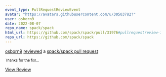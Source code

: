 ```yaml
---
event_type: PullRequestReviewEvent
avatar: "https://avatars.githubusercontent.com/u/30503782?"
user: osborn9
date: 2022-08-07
repo_name: spack/spack
html_url: https://github.com/spack/spack/pull/31976#pullrequestreview-1064471855
repo_url: https://github.com/spack/spack
---
```


<a href='https://github.com/osborn9' target='_blank'>osborn9</a> <a href='https://github.com/spack/spack/pull/31976#pullrequestreview-1064471855' target='_blank'>reviewed</a> a <a href='https://github.com/spack/spack/pull/31976' target='_blank'>spack/spack pull request</a>

<small>Thanks for the fix!...</small>

<a href='https://github.com/spack/spack/pull/31976#pullrequestreview-1064471855' target='_blank'>View Review</a>